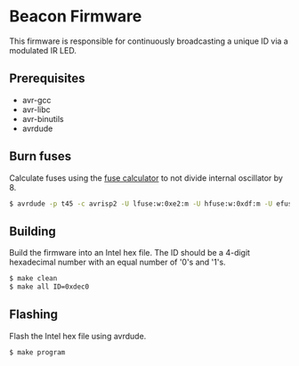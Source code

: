 # Beacon Firmware
This firmware is responsible for continuously broadcasting a unique ID via a modulated IR LED.

## Prerequisites
- avr-gcc
- avr-libc
- avr-binutils
- avrdude

## Burn fuses
Calculate fuses using the [fuse calculator](http://www.engbedded.com/fusecalc/) to not divide internal oscillator by 8.
```sh
$ avrdude -p t45 -c avrisp2 -U lfuse:w:0xe2:m -U hfuse:w:0xdf:m -U efuse:w:0xff:m
```

## Building
Build the firmware into an Intel hex file.
The ID should be a 4-digit hexadecimal number with an equal number of '0's and '1's.
```sh
$ make clean
$ make all ID=0xdec0
```

## Flashing
Flash the Intel hex file using avrdude.
```sh
$ make program
```
